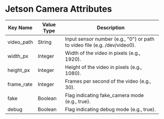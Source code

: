 # Jetson Camera Attributes

| Key Name    | Value Type | Description                                  |
|-------------|------------|----------------------------------------------|
| video_path  | String     | Input sensor number (e.g., "0") or path to video file (e.g. /dev/video0). |
| width_px    | Integer    | Width of the video in pixels (e.g., 1920).  |
| height_px   | Integer    | Height of the video in pixels (e.g., 1080). |
| frame_rate  | Integer    | Frames per second of the video (e.g., 30).  |
| fake        | Boolean    | Flag indicating fake_camera mode (e.g., true).    |
| debug       | Boolean    | Flag indicating debug mode (e.g., true).    |
